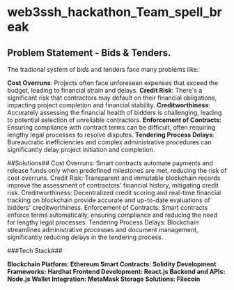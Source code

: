 # web3ssh_hackathon_Team_spell_break

## Problem Statement - Bids & Tenders.
The tradional system of bids and tenders face many problems like:

**Cost Overruns**: Projects often face unforeseen expenses that exceed the budget, leading to financial strain and delays.
**Credit Risk**: There's a significant risk that contractors may default on their financial obligations, impacting project completion and financial stability.
**Creditworthiness**: Accurately assessing the financial health of bidders is challenging, leading to potential selection of unreliable contractors.
**Enforcement of Contracts**: Ensuring compliance with contract terms can be difficult, often requiring lengthy legal processes to resolve disputes.
**Tendering Process Delays**: Bureaucratic inefficiencies and complex administrative procedures can significantly delay project initiation and completion.

##Solutions##
Cost Overruns: Smart contracts automate payments and release funds only when predefined milestones are met, reducing the risk of cost overruns.
Credit Risk: Transparent and immutable blockchain records improve the assessment of contractors' financial history, mitigating credit risk.
Creditworthiness: Decentralized credit scoring and real-time financial tracking on blockchain provide accurate and up-to-date evaluations of bidders' creditworthiness.
Enforcement of Contracts: Smart contracts enforce terms automatically, ensuring compliance and reducing the need for lengthy legal processes.
Tendering Process Delays: Blockchain streamlines administrative processes and document management, significantly reducing delays in the tendering process.

###Tech Stack###

**Blockchain Platform: Ethereum
Smart Contracts: Solidity
Development Frameworks: Hardhat
Frontend Development: React.js
Backend and APIs: Node.js
Wallet Integration: MetaMask
Storage Solutions: Filecoin**


 
